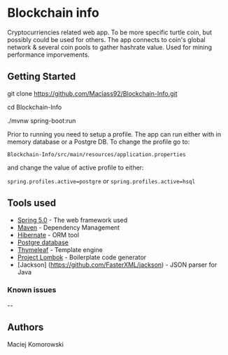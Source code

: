 # Blockchain info

Cryptocurriencies related web app. To be more specific turtle coin, but possibly could be used for others. The app connects to coin's global network & several coin pools to gather hashrate value. Used for mining performance imporvements.

## Getting Started

git clone https://github.com/Maciass92/Blockchain-Info.git

cd Blockchain-Info

./mvnw spring-boot:run

Prior to running you need to setup a profile. The app can run either with in memory database or a Postgre DB. To change the profile go to: 

```Blockchain-Info/src/main/resources/application.properties```

and change the value of active profile to either:

```spring.profiles.active=postgre``` or
```spring.profiles.active=hsql```


## Tools used

* [Spring 5.0](https://spring.io/) - The web framework used
* [Maven](https://maven.apache.org/) - Dependency Management
* [Hibernate](http://hibernate.org/) - ORM tool
* [Postgre database](https://www.postgresql.org/)
* [Thymeleaf](https://www.thymeleaf.org/) - Template engine
* [Project Lombok](https://projectlombok.org/) - Boilerplate code generator
* [Jackson] (https://github.com/FasterXML/jackson) - JSON parser for Java


### Known issues

--

## Authors

Maciej Komorowski


